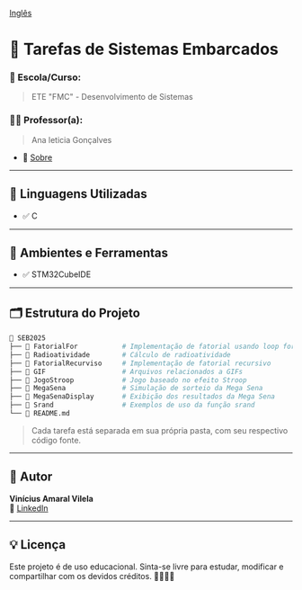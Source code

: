 [Inglês](README_en.md)
# 📘 Tarefas de Sistemas Embarcados

### 🏫 Escola/Curso:
> ETE "FMC" - Desenvolvimento de Sistemas

### 👨‍🏫 Professor(a):
> Ana leticia Gonçalves 
- 🔗 [Sobre](https://www.escavador.com/sobre/7154744/ana-leticia-gomes-goncalves)

---

## 🚀 Linguagens Utilizadas

- ✅ C

---

## 🧪 Ambientes e Ferramentas

- ✅ STM32CubeIDE

---

## 🗂️ Estrutura do Projeto

```bash
📁 SEB2025
├── 📁 FatorialFor           # Implementação de fatorial usando loop for
├── 📁 Radioatividade        # Cálculo de radioatividade
├── 📁 FatorialRecurviso     # Implementação de fatorial recursivo
├── 📁 GIF                   # Arquivos relacionados a GIFs
├── 📁 JogoStroop            # Jogo baseado no efeito Stroop
├── 📁 MegaSena              # Simulação de sorteio da Mega Sena
├── 📁 MegaSenaDisplay       # Exibição dos resultados da Mega Sena
├── 📁 Srand                 # Exemplos de uso da função srand
└── 📄 README.md 
```

> Cada tarefa está separada em sua própria pasta, com seu respectivo código fonte.

---

## 👤 Autor

**Vinícius Amaral Vilela**  
🔗 [LinkedIn](https://www.linkedin.com/in/vin%C3%ADcius-amaral-vilela-b57549362?utm_source=share&utm_campaign=share_via&utm_content=profile&utm_medium=ios_app)

---

## 💡 Licença

Este projeto é de uso educacional. Sinta-se livre para estudar, modificar e compartilhar com os devidos créditos. 👩‍💻👨‍💻

